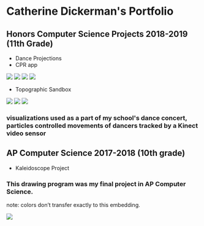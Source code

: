 # Catherine Dickerman's Portfolio


## Honors Computer Science Projects 2018-2019 (11th Grade)

* Dance Projections
* CPR app

<img src="pics/cpr1.png">
<img src="pics/cpr2.png">
<img src="pics/cpr3.png">
<img src="pics/cpr4.png">

* Topographic Sandbox

<img src="pics/IMG_6429.jpg">
<img src="pics/IMG_6430.jpg">
<img src="pics/IMG_6431.jpg">

### visualizations used as a part of my school's dance concert, particles controlled movements of dancers tracked by a Kinect video sensor

<script src="processing.min.js"></script>
<canvas data-processing-sources= "danceprojection/danceprojection.pde danceprojection/Particle.pde"
    style="display:block; margin-left:auto; margin-right:auto;"></canvas>

## AP Computer Science 2017-2018 (10th grade)

* Kaleidoscope Project

### This drawing program was my final project in AP Computer Science.

note: colors don’t transfer exactly to this embedding.

<img src="pics/screen-0447.png">



<script src="processing.min.js"></script>
<canvas data-processing-sources="Project/Project.pde Project/Polygon.pde Project/Ball.pde Project/Drawable.pde" style="display:block; margin-left:auto; margin-right:auto;"></canvas>
